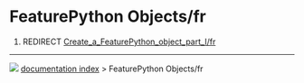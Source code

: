 # FeaturePython Objects/fr
1.  REDIRECT [Create\_a\_FeaturePython\_object\_part\_I/fr](Create_a_FeaturePython_object_part_I/fr.md)



---
![](images/Right_arrow.png) [documentation index](../README.md) > FeaturePython Objects/fr
